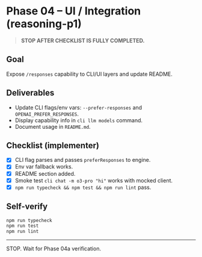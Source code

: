 # Phase 04 – UI / Integration (reasoning-p1)

> **STOP AFTER CHECKLIST IS FULLY COMPLETED.**

## Goal
Expose `/responses` capability to CLI/UI layers and update README.

## Deliverables
- Update CLI flags/env vars: `--prefer-responses` and `OPENAI_PREFER_RESPONSES`.
- Display capability info in `cli llm models` command.
- Document usage in `README.md`.

## Checklist (implementer)
- [x] CLI flag parses and passes `preferResponses` to engine.
- [x] Env var fallback works.
- [x] README section added.
- [x] Smoke test `cli chat -m o3-pro "hi"` works with mocked client.
- [x] `npm run typecheck && npm test && npm run lint` pass.

## Self-verify
```bash
npm run typecheck
npm run test
npm run lint
```

---
STOP. Wait for Phase 04a verification.
